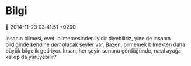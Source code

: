 Bilgi
=====

:date: 2014-11-23 03:41:51 +0200

İnsanın bilmesi, evet, bilmemesinden iyidir diyebiliriz, yine de insanın
bildiğinde kendine *dert* olacak şeyler var. Bazen, bilmemek bilmekten
daha büyük bilgelik getiriyor. İnsan, her şeyin sonunu gördüğünde, nasıl
ayağa kalkıp da yürüyebilir?
